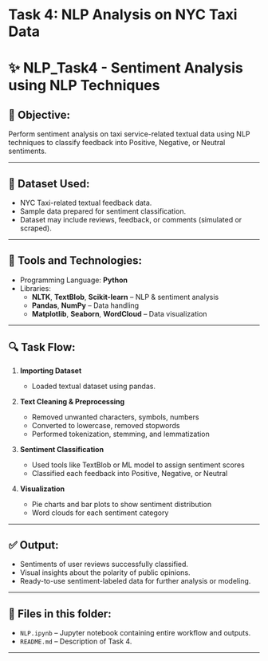 ﻿# Task 4: NLP Analysis on NYC Taxi Data
 # ✨ NLP_Task4 - Sentiment Analysis using NLP Techniques

## 📘 Objective:
Perform sentiment analysis on taxi service-related textual data using NLP techniques to classify feedback into Positive, Negative, or Neutral sentiments.

---

## 📂 Dataset Used:
- NYC Taxi-related textual feedback data.
- Sample data prepared for sentiment classification.
- Dataset may include reviews, feedback, or comments (simulated or scraped).

---

## 🧰 Tools and Technologies:
- Programming Language: **Python**
- Libraries:  
  - **NLTK**, **TextBlob**, **Scikit-learn** – NLP & sentiment analysis  
  - **Pandas**, **NumPy** – Data handling  
  - **Matplotlib**, **Seaborn**, **WordCloud** – Data visualization

---

## 🔍 Task Flow:

1. **Importing Dataset**  
   - Loaded textual dataset using pandas.

2. **Text Cleaning & Preprocessing**  
   - Removed unwanted characters, symbols, numbers  
   - Converted to lowercase, removed stopwords  
   - Performed tokenization, stemming, and lemmatization

3. **Sentiment Classification**  
   - Used tools like TextBlob or ML model to assign sentiment scores  
   - Classified each feedback into Positive, Negative, or Neutral

4. **Visualization**  
   - Pie charts and bar plots to show sentiment distribution  
   - Word clouds for each sentiment category

---

## ✅ Output:
- Sentiments of user reviews successfully classified.
- Visual insights about the polarity of public opinions.
- Ready-to-use sentiment-labeled data for further analysis or modeling.

---

## 📎 Files in this folder:
- `NLP.ipynb` – Jupyter notebook containing entire workflow and outputs.
- `README.md` – Description of Task 4.

---

